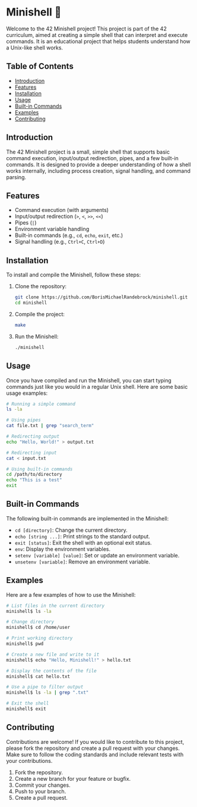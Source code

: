 # Minishell 🐌

Welcome to the 42 Minishell project! This project is part of the 42 curriculum, aimed at creating a simple shell that can interpret and execute commands. It is an educational project that helps students understand how a Unix-like shell works.

## Table of Contents

- [Introduction](#introduction)
- [Features](#features)
- [Installation](#installation)
- [Usage](#usage)
- [Built-in Commands](#built-in-commands)
- [Examples](#examples)
- [Contributing](#contributing)


## Introduction

The 42 Minishell project is a small, simple shell that supports basic command execution, input/output redirection, pipes, and a few built-in commands. It is designed to provide a deeper understanding of how a shell works internally, including process creation, signal handling, and command parsing.

## Features

- Command execution (with arguments)
- Input/output redirection (`>`, `<`, `>>`, `<<`)
- Pipes (`|`)
- Environment variable handling
- Built-in commands (e.g., `cd`, `echo`, `exit`, etc.)
- Signal handling (e.g., `Ctrl+C`, `Ctrl+D`)

## Installation

To install and compile the Minishell, follow these steps:

1. Clone the repository:
   ```sh
   git clone https://github.com/BorisMichaelRandebrock/minishell.git
   cd minishell

2. Compile the project:
   ```sh
   make
   ```

3. Run the Minishell:
   ```sh
   ./minishell
   ```

## Usage

Once you have compiled and run the Minishell, you can start typing commands just like you would in a regular Unix shell. Here are some basic usage examples:

```sh
# Running a simple command
ls -la

# Using pipes
cat file.txt | grep "search_term"

# Redirecting output
echo "Hello, World!" > output.txt

# Redirecting input
cat < input.txt

# Using built-in commands
cd /path/to/directory
echo "This is a test"
exit
```

## Built-in Commands

The following built-in commands are implemented in the Minishell:

- `cd [directory]`: Change the current directory.
- `echo [string ...]`: Print strings to the standard output.
- `exit [status]`: Exit the shell with an optional exit status.
- `env`: Display the environment variables.
- `setenv [variable] [value]`: Set or update an environment variable.
- `unsetenv [variable]`: Remove an environment variable.

## Examples

Here are a few examples of how to use the Minishell:

```sh
# List files in the current directory
minishell$ ls -la

# Change directory
minishell$ cd /home/user

# Print working directory
minishell$ pwd

# Create a new file and write to it
minishell$ echo "Hello, Minishell!" > hello.txt

# Display the contents of the file
minishell$ cat hello.txt

# Use a pipe to filter output
minishell$ ls -la | grep ".txt"

# Exit the shell
minishell$ exit
```

## Contributing

Contributions are welcome! If you would like to contribute to this project, please fork the repository and create a pull request with your changes. Make sure to follow the coding standards and include relevant tests with your contributions.

1. Fork the repository.
2. Create a new branch for your feature or bugfix.
3. Commit your changes.
4. Push to your branch.
5. Create a pull request.


